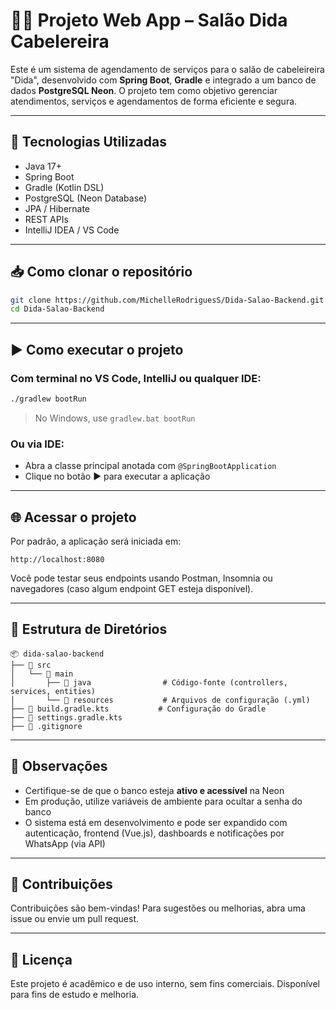 # 💇‍♀️ Projeto Web App – Salão Dida Cabelereira

Este é um sistema de agendamento de serviços para o salão de cabeleireira "Dida", desenvolvido com **Spring Boot**, **Gradle** e integrado a um banco de dados **PostgreSQL Neon**. O projeto tem como objetivo gerenciar atendimentos, serviços e agendamentos de forma eficiente e segura.

---

## 🔧 Tecnologias Utilizadas

- Java 17+
- Spring Boot
- Gradle (Kotlin DSL)
- PostgreSQL (Neon Database)
- JPA / Hibernate
- REST APIs
- IntelliJ IDEA / VS Code

---

## 📥 Como clonar o repositório

```bash
git clone https://github.com/MichelleRodriguesS/Dida-Salao-Backend.git
cd Dida-Salao-Backend
````
---

## ▶ Como executar o projeto

### Com terminal no VS Code, IntelliJ ou qualquer IDE:

```bash
./gradlew bootRun
```

> No Windows, use `gradlew.bat bootRun`

### Ou via IDE:

* Abra a classe principal anotada com `@SpringBootApplication`
* Clique no botão ▶ para executar a aplicação

---

## 🌐 Acessar o projeto

Por padrão, a aplicação será iniciada em:

```
http://localhost:8080
```

Você pode testar seus endpoints usando Postman, Insomnia ou navegadores (caso algum endpoint GET esteja disponível).

---

## 📁 Estrutura de Diretórios

```plaintext
📦 dida-salao-backend
├── 📂 src
│   └── 📂 main
│       ├── 📂 java                # Código-fonte (controllers, services, entities)
│       └── 📂 resources           # Arquivos de configuração (.yml)
├── 📄 build.gradle.kts           # Configuração do Gradle
├── 📄 settings.gradle.kts
├── 📄 .gitignore
```

---

## 📝 Observações

* Certifique-se de que o banco esteja **ativo e acessível** na Neon
* Em produção, utilize variáveis de ambiente para ocultar a senha do banco
* O sistema está em desenvolvimento e pode ser expandido com autenticação, frontend (Vue.js), dashboards e notificações por WhatsApp (via API)

---

## 🤝 Contribuições

Contribuições são bem-vindas! Para sugestões ou melhorias, abra uma issue ou envie um pull request.

---

## 📄 Licença

Este projeto é acadêmico e de uso interno, sem fins comerciais. Disponível para fins de estudo e melhoria.

```